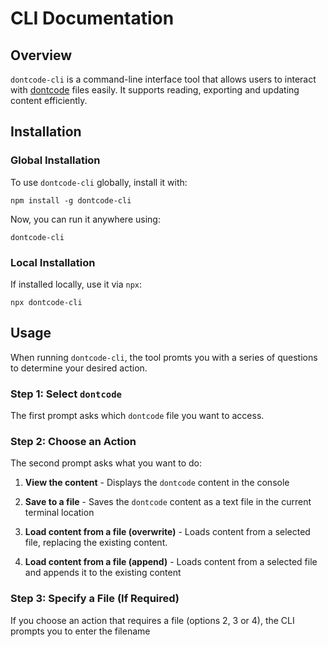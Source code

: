 # CLI Documentation

## Overview

`dontcode-cli` is a command-line interface tool that allows users to interact with [dontcode](https://dontcode.vercel.app) files easily. It supports reading, exporting and updating content efficiently.

## Installation

### Global Installation

To use `dontcode-cli` globally, install it with:

```
npm install -g dontcode-cli
```

Now, you can run it anywhere using:

```
dontcode-cli
```

### Local Installation

If installed locally, use it via `npx`:

```
npx dontcode-cli
```

## Usage

When running `dontcode-cli`, the tool promts you with a series of questions to determine your desired action.

### Step 1: Select `dontcode`

The first prompt asks which `dontcode` file you want to access.

### Step 2: Choose an Action

The second prompt asks what you want to do:

1. **View the content** - Displays the `dontcode` content in the console

2. **Save to a file** - Saves the `dontcode` content as a text file in the current terminal location

3. **Load content from a file (overwrite)** - Loads content from a selected file, replacing the existing content.

4. **Load content from a file (append)** - Loads content from a selected file and appends it to the existing content

### Step 3: Specify a File (If Required)

If you choose an action that requires a file (options 2, 3 or 4), the CLI prompts you to enter the filename
